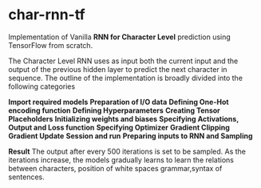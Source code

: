 # char-rnn-tf
Implementation of Vanilla **RNN for Character Level** prediction using TensorFlow from scratch.

The Character Level RNN uses as input both the current input and the output of the previous hidden layer to predict 
the next character in sequence. The outline of the implementation is broadly divided into the following categories

**Import required models**
**Preparation of I/O data**
**Defining One-Hot encoding function**
**Defining Hyperparameters**
**Creating Tensor Placeholders**
**Initializing weights and biases**
**Specifying Activations, Output and Loss function**
**Specifying Optimizer**
**Gradient Clipping**
**Gradient Update**
**Session and run**
**Preparing inputs to RNN and Sampling**

**Result**
The output after every 500 iterations is set to be sampled.
As the iterations increase, the models gradually learns to learn the relations between characters,
position of white spaces grammar,syntax of sentences.
